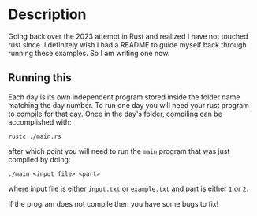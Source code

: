 # Description

Going back over the 2023 attempt in Rust and realized I have not touched rust since. I definitely wish I had a README to guide myself back through running these examples. So I am writing one now.

## Running this

Each day is its own independent program stored inside the folder name matching the day number. To run one day you will need your rust program to compile for that day. Once in the day's folder, compiling can be accomplished with:

```
rustc ./main.rs
```

after which point you will need to run the `main` program that was just compiled by doing:

```
./main <input file> <part> 
```

where input file is either `input.txt` or `example.txt` and part is either `1` or `2`.

If the program does not compile then you have some bugs to fix!
